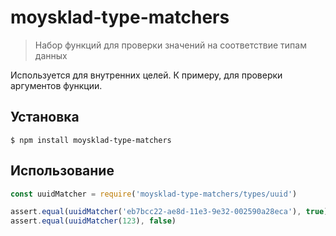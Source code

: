 moysklad-type-matchers
======================

> Набор функций для проверки значений на соответствие типам данных

Используется для внутренних целей. К примеру, для проверки аргументов функции.

## Установка

```
$ npm install moysklad-type-matchers
```

## Использование

```js
const uuidMatcher = require('moysklad-type-matchers/types/uuid')

assert.equal(uuidMatcher('eb7bcc22-ae8d-11e3-9e32-002590a28eca'), true)
assert.equal(uuidMatcher(123), false)
```
